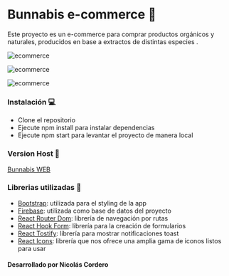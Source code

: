 # Bunnabis e-commerce 🛒

Este proyecto es un e-commerce para comprar productos orgánicos y naturales, producidos en base a extractos de distintas especies .

![ecommerce](https://i.postimg.cc/CL8HpPKC/Captura-de-pantalla-2024-04-04-203333.png)

![ecommerce](https://i.postimg.cc/bYWHMcqN/Captura-de-pantalla-2024-04-04-203416.png)

![ecommerce](https://i.postimg.cc/5tGq91Pf/Proyecto-Bunnabis-GIF.gif)


### Instalación 💻

- Clone el repositorio
- Ejecute npm install para instalar dependencias
- Ejecute npm start para levantar el proyecto de manera local


### Version Host 🛜

[Bunnabis WEB](https://bunnabis-app.vercel.app/)

### Librerias utilizadas 📖

- [Bootstrap](https://getbootstrap.com/docs/5.2/getting-started/introduction/): utilizada para el styling de la app
- [Firebase](https://firebase.google.com/): utilizada como base de datos del proyecto
- [React Router Dom](https://reactrouter.com/en/main): librería de navegación por rutas
- [React Hook Form](https://react-hook-form.com/): librería para la creación de formularios
- [React Tostify](https://www.npmjs.com/package/react-toastify): librería para mostrar notificaciones toast
- [React Icons](https://www.npmjs.com/package/react-icons): librería que nos ofrece una amplia gama de iconos listos para usar



#### Desarrollado por Nicolás Cordero
